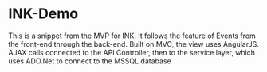 # INK-Demo

This is a snippet from the MVP for INK.
It follows the feature of Events from the front-end through the back-end.
Built on MVC, the view uses AngularJS.
AJAX calls connected to the API Controller, then to the service layer, which uses ADO.Net to connect to the MSSQL database
